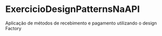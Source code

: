 # ExercicioDesignPatternsNaAPI
Aplicação de métodos de recebimento e pagamento utilizando o design Factory

